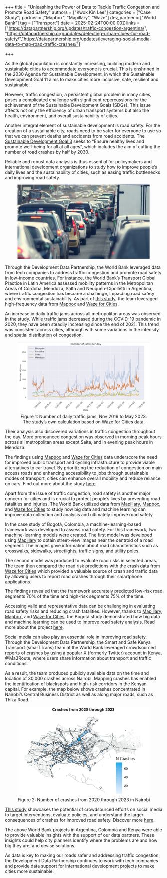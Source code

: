 +++
title = "Unleashing the Power of Data to Tackle Traffic Congestion and Promote Road Safety"
authors = ["Kwok Kin Lee"]
categories = ["Case Study"]
partner = ["Mapbox", "Mapillary", "Waze"]
dev_partner = ["World Bank"]
tag = ["Transport"]
date = 2025-02-24T00:00:00Z
links = ["https://datapartnership.org/updates/traffic-congestion-argentina/", "https://datapartnership.org/updates/detecting-urban-clues-for-road-safety/","https://datapartnership.org/updates/leveraging-social-media-data-to-map-road-traffic-crashes/"]


+++

As the global population is constantly increasing, building modern and sustainable cities to accommodate everyone is crucial. This is enshrined in the 2030 Agenda for Sustainable Development, in which the Sustainable Development Goal 11 aims to make cities more inclusive, safe, resilient and sustainable. 

However, traffic congestion, a persistent global problem in many cities, poses a complicated challenge with significant repercussions for the achievement of the Sustainable Development Goals (SDGs). This issue affects not only the efficiency of urban transport systems but also the health, environment, and overall sustainability of cities.

Another integral element of sustainable development is road safety. For the creation of a sustainable city, roads need to be safer for everyone to use so that we can prevent deaths and accidents from road accidents. The [Sustainable Development Goal 3](https://sdgs.un.org/goals/goal3) seeks to “Ensure healthy lives and promote well-being for all at all ages”, which includes the aim of cutting the number of road crashes by half by 2030.

Reliable and robust data analysis is thus essential for policymakers and international development organizations to study how to improve people’s daily lives and the sustainability of cities, such as easing traffic bottlenecks and improving road safety.


<figure align="centre">
    <img src="unleashing-the-power-of-data-to-tackle-traffic-congestion-and-promote-road-safety_thumbnail.png" 
    <figcaption>
        <center>
  </center>
    </figcaption>
</figure>

Through the Development Data Partnership, the World Bank leveraged data from tech companies to address traffic congestion and promote road safety in low-income countries. For instance, the World Bank’s Transport Global Practice in Latin America assessed mobility patterns in the Metropolitan Areas of Córdoba, Mendoza, Salta and Neuquén-Cipolletti in Argentina, where traffic congestion has become a challenge, impacting road safety and environmental sustainability. As part of [this study](https://datapartnership.org/updates/traffic-congestion-argentina/), the team leveraged high-frequency data from [Mapbox](https://www.mapbox.com/) and [Waze for Cities](https://www.waze.com/wazeforcities/).

An increase in daily traffic jams across all metropolitan areas was observed in the study. While traffic jams decreased during the COVID-19 pandemic in 2020, they have been steadily increasing since the end of 2021. This trend was consistent across cities, although with some variations in the intensity and spatial distribution of congestion. 

<figure align="centre">
    <img
    src="unleashing-the-power-of-data-to-tackle-traffic-congestion-and-promote-road-safety_figure1.png"

<figcaption>
<center>
Figure 1: Number of daily traffic jams, Nov 2019 to May 2023. The study’s own calculation based on Waze for Cities data.
  </center>
    </figcaption>
</figure>

Their analysis also discovered variations in traffic congestion throughout the day. More pronounced congestion was observed in morning peak hours across all metropolitan areas except Salta, and in evening peak hours in Mendoza.

The findings using [Mapbox](https://www.mapbox.com/) and [Waze for Cities](https://www.waze.com/wazeforcities/) data underscore the need for improved public transport and cycling infrastructure to provide viable alternatives to car travel. By prioritizing the reduction of congestion on main access roads and enhancing accessibility to jobs through sustainable modes of transport, cities can enhance overall mobility and reduce reliance on cars. Find out more about the study [here](https://datapartnership.org/updates/traffic-congestion-argentina/).

Apart from the issue of traffic congestion, road safety is another major concern for cities and is crucial to protect people’s lives by preventing road fatalities and injuries. The World Bank utilized data from [Mapillary](https://www.mapillary.com/), [Mapbox](https://www.mapbox.com/), and [Waze for Cities](https://www.waze.com/wazeforcities/) to study how big data and machine learning can improve data collection and analysis and ultimately improve road safety.

In the case study of Bogotá, Colombia, a machine-learning-based framework was developed to assess road safety. For this framework, two machine-learning models were created. The first model was developed using [Mapillary](https://www.mapillary.com/) to obtain street-view images near the centroid of a road segment. The images gave information about road characteristics such as crosswalks, sidewalks, streetlights, traffic signs, and utility poles.

The second model was produced to evaluate road risks in selected areas. The team then compared the road risk predictions with the crash data from [Waze for Cities](https://www.waze.com/wazeforcities/) which provided a valuable source of crash and traffic data by allowing users to report road crashes through their smartphone applications.

The findings revealed that the framework accurately predicted low-risk road segments 70% of the time and high-risk segments 75% of the time. 

Accessing valid and representative data can be challenging in evaluating road safety risks and reducing crash fatalities. However, thanks to [Mapillary](https://www.mapillary.com/), [Mapbox](https://www.mapbox.com/), and [Waze for Cities](https://www.waze.com/wazeforcities/), the Bogotá study demonstrated how big data and machine learning can be used to improve road safety analysis. Read more about the project [here](https://datapartnership.org/updates/detecting-urban-clues-for-road-safety/).

Social media can also play an essential role in improving road safety. Through the Development Data Partnership, the Smart and Safe Kenya Transport (smarTTrans) team at the World Bank leveraged crowdsourced reports of crashes by using a popular [X](https://x.com/) (formerly Twitter) account in Kenya, @Ma3Route, where users share information about transport and traffic conditions.

As a result, the team produced publicly available data on the time and location of 30,000 crashes across Nairobi. Mapping crashes has enabled the identification of blackspots and high-risk corridors in the Kenyan capital. For example, the map below shows crashes concentrated in Nairobi’s Central Business District as well as along major roads, such as Thika Road.

<figure align="centre">
    <img src="unleashing-the-power-of-data-to-tackle-traffic-congestion-and-promote-road-safety_figure2.png" 
    <figcaption>
        <center>
Figure 2: Number of crashes from 2020 through 2023 in Nairobi
  </center>
    </figcaption>
</figure>

[This study](https://datapartnership.org/updates/leveraging-social-media-data-to-map-road-traffic-crashes/) showcases the potential of crowdsourced efforts on social media to target interventions, evaluate policies, and understand the larger consequences of crashes for improved road safety. Discover more [here](https://datapartnership.org/updates/leveraging-social-media-data-to-map-road-traffic-crashes/).

The above World Bank projects in Argentina, Colombia and Kenya were able to provide valuable insights with the support of our data partners. These insights could help city planners identify where the problems are and how big they are, and devise solutions.

As data is key to making our roads safer and addressing traffic congestion, the Development Data Partnership continues to work with tech companies and provide data support for international development projects to make cities more sustainable.